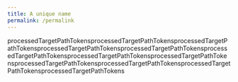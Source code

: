 ```yaml
---
title: A unique name
permalink: /permalink
---
```


processedTargetPathTokensprocessedTargetPathTokensprocessedTargetPathTokensprocessedTargetPathTokensprocessedTargetPathTokensprocessedTargetPathTokensprocessedTargetPathTokensprocessedTargetPathTokensprocessedTargetPathTokensprocessedTargetPathTokensprocessedTargetPathTokensprocessedTargetPathTokens